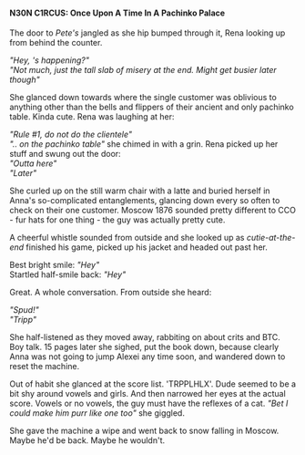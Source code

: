 #### N30N C1RCUS: Once Upon A Time In A Pachinko Palace  
  
The door to _Pete's_ jangled as she hip bumped through it, Rena looking up from behind the counter.  
  
_"Hey, 's happening?"_  
_"Not much, just the tall slab of misery at the end. Might get busier later though"_  
  
She glanced down towards where the single customer was oblivious to anything other than the bells and flippers of their ancient and only pachinko table. Kinda cute. Rena was laughing at her:  
  
_"Rule #1, do not do the clientele"_  
_".. on the pachinko table"_ she chimed in with a grin. Rena picked up her stuff and swung out the door:  
_"Outta here"_  
_"Later"_  
  
She curled up on the still warm chair with a latte and buried herself in Anna's so-complicated entanglements, glancing down every so often to check on their one customer. Moscow 1876 sounded pretty different to CCO - fur hats for one thing - the guy was actually pretty cute.  
  
A cheerful whistle sounded from outside and she looked up as _cutie-at-the-end_ finished his game, picked up his jacket and headed out past her.  
  
Best bright smile: _"Hey"_  
Startled half-smile back: _"Hey"_  
  
Great. A whole conversation. From outside she heard:  
  
_"Spud!"_  
_"Tripp"_  
  
She half-listened as they moved away, rabbiting on about crits and BTC. Boy talk. 15 pages later she sighed, put the book down, because clearly Anna was not going to jump Alexei any time soon, and wandered down to reset the machine.  
  
Out of habit she glanced at the score list. 'TRPPLHLX'. Dude seemed to be a bit shy around vowels and girls. And then narrowed her eyes at the actual score. Vowels or no vowels, the guy must have the reflexes of a cat. _"Bet I could make him purr like one too"_ she giggled.  
  
She gave the machine a wipe and went back to snow falling in Moscow. Maybe he'd be back. Maybe he wouldn't.  
